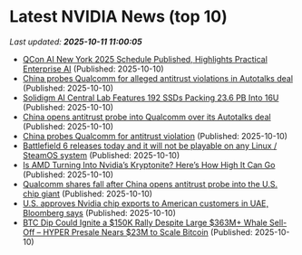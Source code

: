 # Latest NVIDIA News (top 10)
_Last updated: **2025-10-11 11:00:05**_

- [QCon AI New York 2025 Schedule Published, Highlights Practical Enterprise AI](https://www.infoq.com/news/2025/10/qcon-ai-2025-schedule/) (Published: 2025-10-10)
- [China probes Qualcomm for alleged antitrust violations in Autotalks deal](https://www.thehindubusinessline.com/info-tech/china-probes-qualcomm-for-alleged-antitrust-violations-in-autotalks-deal/article70147675.ece) (Published: 2025-10-10)
- [Solidigm AI Central Lab Features 192 SSDs Packing 23.6 PB Into 16U](https://www.techpowerup.com/341765/solidigm-ai-central-lab-features-192-ssds-packing-23-6-pb-into-16u) (Published: 2025-10-10)
- [China opens antitrust probe into Qualcomm over its Autotalks deal](https://finance.yahoo.com/news/china-opens-antitrust-probe-qualcomm-105040227.html) (Published: 2025-10-10)
- [China probes Qualcomm for antitrust violation](https://www.finextra.com/newsarticle/46741/china-probes-qualcomm-for-antitrust-violation) (Published: 2025-10-10)
- [Battlefield 6 releases today and it will not be playable on any Linux / SteamOS system](https://www.gamingonlinux.com/2025/10/battlefield-6-releases-today-and-it-will-not-be-playable-on-any-linux-steamos-system/.) (Published: 2025-10-10)
- [Is AMD Turning Into Nvidia’s Kryptonite? Here’s How High It Can Go](https://biztoc.com/x/59a23df1b7ce1537) (Published: 2025-10-10)
- [Qualcomm shares fall after China opens antitrust probe into the U.S. chip giant](https://www.cnbc.com/2025/10/10/qualcomm-shares-today-after-china-opens-antitrust-probe.html) (Published: 2025-10-10)
- [U.S. approves Nvidia chip exports to American customers in UAE, Bloomberg says](https://thefly.com/permalinks/entry.php/id4211253/NVDA;ORCL-US-approves-Nvidia-chip-exports-to-American-customers-in-UAE-Bloomberg-says) (Published: 2025-10-10)
- [BTC Dip Could Ignite a $150K Rally Despite Large $363M+ Whale Sell-Off – HYPER Presale Nears $23M to Scale Bitcoin](https://bitcoinist.com/bitcoin-layer-2-nears-23m-in-viral-crypto-presale/) (Published: 2025-10-10)
